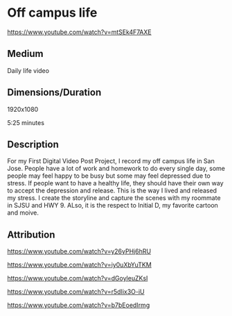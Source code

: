 # Off campus life

https://www.youtube.com/watch?v=mtSEk4F7AXE

## Medium 

Daily life video 

## Dimensions/Duration 

1920x1080

5:25 minutes

## Description 

For my First Digital Video Post Project, I record my off campus life in San Jose. People have a lot of work and homework to do every single day, some people may feel happy to be busy but some may feel depressed due to stress. If people want to have a healthy life, they should have their own way to accept the depression and release. This is the way I lived and released my stress. I create the storyline and capture the scenes with my roommate in SJSU and HWY 9. ALso, it is the respect to Initial D, my favorite cartoon and moive.


## Attribution

https://www.youtube.com/watch?v=y26yPHj6hRU

https://www.youtube.com/watch?v=iy0uXbYuTKM

https://www.youtube.com/watch?v=dGoyleuZKsI

https://www.youtube.com/watch?v=r5dIix3O-iU

https://www.youtube.com/watch?v=b7bEoedIrmg
